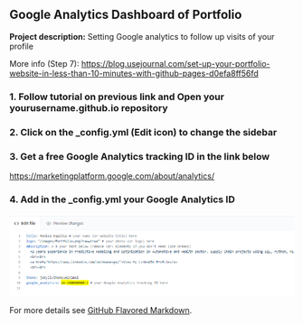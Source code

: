 ## Google Analytics Dashboard of Portfolio

**Project description:** Setting Google analytics to follow up visits of your profile 


More info (Step 7): https://blog.usejournal.com/set-up-your-portfolio-website-in-less-than-10-minutes-with-github-pages-d0efa8ff56fd 

### 1. Follow tutorial on previous link and Open your yourusername.github.io repository

### 2. Click on the _config.yml (Edit icon) to change the sidebar

### 3. Get a free Google Analytics tracking ID in the link below
https://marketingplatform.google.com/about/analytics/

### 4. Add in the _config.yml your Google Analytics ID

<img src="images/GA_01.PNG?raw=true"/>


For more details see [GitHub Flavored Markdown](https://guides.github.com/features/mastering-markdown/).
